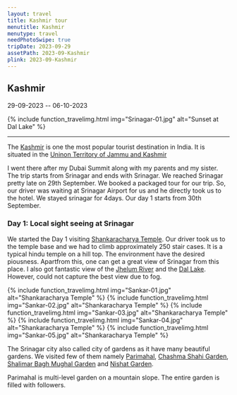```yaml
---
layout: travel
title: Kashmir tour
menutitle: Kashmir
menutype: travel
needPhotoSwipe: true
tripDate: 2023-09-29
assetPath: 2023-09-Kashmir
plink: 2023-09-Kashmir
---
```


## Kashmir
29-09-2023 -- 06-10-2023


{% include function_travelimg.html img="Srinagar-01.jpg" alt="Sunset at Dal Lake" %}

---
The [Kashmir][kashmirwiki] is one the most popular tourist destination in India. It is situated in the [Uninon Territory of Jammu and Kashmir][utjk]

I went there after my Dubai Summit along with my parents and my sister. The trip starts from Srinagar and ends with Srinagar. We reached Srinagar pretty late on 29th September. We booked a packaged tour for our trip. So, our driver was waiting at Srinagar Airport for us and he directly took us to the hotel. We stayed srinagar for 4days. Our day 1 starts from 30th September.

### Day 1: Local sight seeing at Srinagar

We started the Day 1 visiting [Shankaracharya Temple][temple]. Our driver took us to the temple base and we had to climb approximately 250 stair cases. It is a typical hindu temple on a hill top. The environment have the desired piousness. Apartfrom this, one can get a great view of Srinagar from this place. I also got fantastic view of the [Jhelum River][jhriver] and the [Dal Lake][dallake]. However, could not capture the best view due to fog.

{% include function_travelimg.html img="Sankar-01.jpg" alt="Shankaracharya Temple" %}
{% include function_travelimg.html img="Sankar-02.jpg" alt="Shankaracharya Temple" %}
{% include function_travelimg.html img="Sankar-03.jpg" alt="Shankaracharya Temple" %}
{% include function_travelimg.html img="Sankar-04.jpg" alt="Shankaracharya Temple" %}
{% include function_travelimg.html img="Sankar-05.jpg" alt="Shankaracharya Temple" %}

The Srinagar city also called city of gardens as it have many beautiful gardens. We visited few of them namely [Parimahal][parimahal], [Chashma Shahi Garden][chashmashahi], [Shalimar Bagh Mughal Garden][shalimargarden] and [Nishat Garden][nishatgarden].

Parimahal is multi-level garden on a mountain slope. The entire garden is filled with followers.



[kashmirwiki]: https://en.wikipedia.org/wiki/Kashmir
[utjk]: https://en.wikipedia.org/wiki/Jammu_and_Kashmir_(union_territory)
[temple]: https://en.wikipedia.org/wiki/Shankaracharya_Temple
[jhriver]: https://en.wikipedia.org/wiki/Jhelum_River
[dallake]: https://en.wikipedia.org/wiki/Dal_Lake
[parimahal]: https://en.wikipedia.org/wiki/Pari_Mahal
[chashmashahi]: https://en.wikipedia.org/wiki/Chashme_Shahi
[shalimargarden]: https://en.wikipedia.org/wiki/Shalimar_Bagh,_Srinagar
[nishatgarden]: https://en.wikipedia.org/wiki/Nishat_Bagh